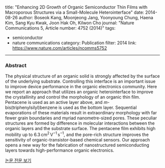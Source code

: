 title: "Enhancing 2D Growth of Organic Semiconductor Thin Films with Macroporous Structures via a Small-Molecule Heterointerface"
date: 2014-08-26
author: Boseok Kang, Moonjeong Jang, Yoonyoung Chung, Haena Kim, Sang Kyu Kwak, Joon Hak Oh, Kilwon Cho
journal: "Nature Communications 5, Article number: 4752 (2014)"
tags:
- semiconductor
- nature communications
category: Publication
filter: 2014
link: https://www.nature.com/articles/ncomms5752
---

### Abstract

<p>The physical structure of an organic solid is strongly affected by the surface of the underlying substrate. Controlling this interface is an important issue to improve device performance in the organic electronics community. Here we report an approach that utilizes an organic heterointerface to improve the crystallinity and control the morphology of an organic thin film. Pentacene is used as an active layer above, and <i>m</i>-bis(triphenylsilyl)benzene is used as the bottom layer. Sequential evaporations of these materials result in extraordinary morphology with far fewer grain boundaries and myriad nanometre-sized pores. These peculiar structures are formed by difference in molecular interactions between the organic layers and the substrate surface. The pentacene film exhibits high mobility up to 6.3 cm<sup>2</sup> V<sup>−1</sup> s<sup>−1</sup>, and the pore-rich structure improves the sensitivity of organic-transistor-based chemical sensors. Our approach opens a new way for the fabrication of nanostructured semiconducting layers towards high-performance organic electronics.</p>

[논문 전문 보기](https://www.nature.com/articles/ncomms5752)

